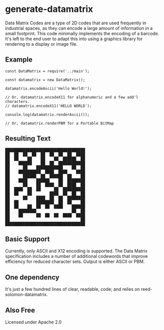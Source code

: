 # generate-datamatrix

Data Matrix Codes are a type of 2D codes that are used frequently in industrial spaces,
as they can encode a large amount of information in a small footprint. This code minimally implements
the encoding of a barcode. It's left to the end user to adapt this into using a graphics library for
rendering to a display or image file.

## Example

```
const DataMatrix = require('../main');

const datamatrix = new DataMatrix();

datamatrix.encodeAscii('Hello World!');

// Or, datamatrix.encodeX11 for alphanumeric and a few add'l characters.
// datamatrix.encodeX11('HELLO WORLD');

console.log(datamatrix.renderAscii());

// Or, datamatrix.renderPBM for a Portable BitMap
```

## Resulting Text
```
████████████████████████████████████
██  ██  ██  ██  ██  ██  ██  ██  ████
██  ██    ██    ██    ██  ██████  ██
██    ██████    ██  ██  ████████████
██      ██    ████████████    ██  ██
██    ██████████  ████  ████    ████
██      ██████  ██  ██████  ██    ██
██    ████    ██████    ██  ████████
██      ██    ██  ████  ██  ████  ██
██  ████  ██  ██      ██  ██████████
██  ██    ██        ████  ██  ██  ██
██      ██    ████  ██  ██  ████████
██  ██        ████████  ██  ██    ██
██  ██    ██  ██  ██  ████    ██████
██    ████████                ██  ██
██    ██      ██  ██  ██  ████  ████
██                                ██
████████████████████████████████████
```


## Basic Support

Currently, only ASCII and X12 encoding is supported. The Data Matrix specification includes a number of additional
codewords that improve efficiency for reduced character sets. Output is either ASCII or PBM.

## One dependency

It's just a few hundred lines of clear, readable, code; and relies on reed-solomon-datamatrix.

## Also Free

Licensed under Apache 2.0

